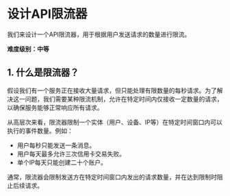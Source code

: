 # 设计API限流器  

我们来设计一个API限流器，用于根据用户发送请求的数量进行限流。  

**难度级别：中等**  

## 1. 什么是限流器？  
假设我们有一个服务正在接收大量请求，但只能处理有限数量的每秒请求。为了解决这一问题，我们需要某种限流机制，允许在特定时间内仅接收一定数量的请求，以确保服务能够正常响应所有请求。  

从高层次来看，限流器限制一个实体（用户、设备、IP等）在特定时间窗口内可以执行的事件数量。例如：  
- 用户每秒只能发送一条消息。  
- 用户每天最多允许三次信用卡交易失败。  
- 单个IP每天只能创建二十个账户。  

通常，限流器会限制发送方在特定时间窗口内发出的请求数量，并在达到限制时阻止后续请求。